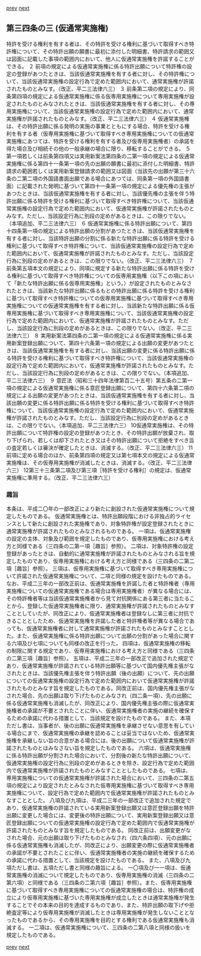 [prev](/specific/markdowns/特許法/040_Mp-Ch_2-At_34_2.md)
[next](/specific/markdowns/特許法/042_Mp-Ch_2-At_34_4.md)
## 第三四条の三 (仮通常実施権)
特許を受ける権利を有する者は、その特許を受ける権利に基づいて取得すべき特許権について、その特許出願の願書に最初に添付した明細書、特許請求の範囲又は図面に記載した事項の範囲内において、他人に仮通常実施権を許諾することができる。
２ 前項の規定による仮通常実施権に係る特許出願について特許権の設定の登録があつたときは、当該仮通常実施権を有する者に対し、その特許権について、当該仮通常実施権の設定行為で定めた範囲内において、通常実施権が許諾されたものとみなす。（改正、平二三法律六三）
３ 前条第二項の規定により、同条第四項の規定による仮通常実施権に係る仮専用実施権について専用実施権が設定されたものとみなされたときは、当該仮通常実施権を有する者に対し、その専用実施権について、当該仮通常実施権の設定行為で定めた範囲内において、通常実施権が許諾されたものとみなす。（改正、平二三法律六三）
４ 仮通常実施権は、その特許出願に係る発明の実施の事業とともにする場合、特許を受ける権利を有する者（仮専用実施権に基づいて取得すべき専用実施権についての仮通常実施権にあつては、特許を受ける権利を有する者及び仮専用実施権者）の承諾を得た場合及び相続その他の一般承継の場合に限り、移転することができる。
５ 第一項若しくは前条第四項又は実用新案法第四条の二第一項の規定による仮通常実施権に係る第四十一条第一項の先の出願の願書に最初に添付した明細書、特許請求の範囲若しくは実用新案登録請求の範囲又は図面（当該先の出願が第三十六条の二第二項の外国語書面出願である場合にあつては、同条第一項の外国語書面）に記載された発明に基づいて第四十一条第一項の規定による優先権の主張があつたときは、当該仮通常実施権を有する者に対し、当該優先権の主張を伴う特許出願に係る特許を受ける権利に基づいて取得すべき特許権について、当該仮通常実施権の設定行為で定めた範囲内において、仮通常実施権が許諾されたものとみなす。ただし、当該設定行為に別段の定めがあるときは、この限りでない。（本項追加、平二三法律六三）
６ 仮通常実施権に係る特許出願について、第四十四条第一項の規定による特許出願の分割があつたときは、当該仮通常実施権を有する者に対し、当該特許出願の分割に係る新たな特許出願に係る特許を受ける権利に基づいて取得すべき特許権について、当該仮通常実施権の設定行為で定めた範囲内において、仮通常実施権が許諾されたものとみなす。ただし、当該設定行為に別段の定めがあるときは、この限りでない。（改正、平二三法律六三）
７ 前条第五項本文の規定により、同項に規定する新たな特許出願に係る特許を受ける権利に基づいて取得すべき特許権についての仮専用実施権（以下この項において「新たな特許出願に係る仮専用実施権」という。）が設定されたものとみなされたときは、当該新たな特許出願に係るもとの特許出願に係る特許を受ける権利に基づいて取得すべき特許権についての仮専用実施権に基づいて取得すべき専用実施権についての仮通常実施権を有する者に対し、当該新たな特許出願に係る仮専用実施権に基づいて取得すべき専用実施権について、当該仮通常実施権の設定行為で定めた範囲内において、仮通常実施権が許諾されたものとみなす。ただし、当該設定行為に別段の定めがあるときは、この限りでない。（改正、平二三法律六三）
８ 実用新案法第四条の二第一項の規定による仮通常実施権に係る実用新案登録出願について、第四十六条第一項の規定による出願の変更があつたときは、当該仮通常実施権を有する者に対し、当該出願の変更に係る特許出願に係る特許を受ける権利に基づいて取得すべき特許権について、当該仮通常実施権の設定行為で定めた範囲内において、仮通常実施権が許諾されたものとみなす。ただし、当該設定行為に別段の定めがあるときは、この限りでない。（本項追加、平二三法律六三）
９ 意匠法（昭和三十四年法律第百二十五号）第五条の二第一項の規定による仮通常実施権に係る意匠登録出願について、第四十六条第二項の規定による出願の変更があつたときは、当該仮通常実施権を有する者に対し、当該出願の変更に係る特許出願に係る特許を受ける権利に基づいて取得すべき特許権について、当該仮通常実施権の設定行為で定めた範囲内において、仮通常実施権が許諾されたものとみなす。ただし、当該設定行為に別段の定めがあるときは、この限りでない。（本項追加、平二三法律六三）
10仮通常実施権は、その特許出願について特許権の設定の登録があつたとき、その特許出願が放棄され、取り下げられ、若しくは却下されたとき又はその特許出願について拒絶をすべき旨の査定若しくは審決が確定したときは、消滅する。（改正、平二三法律六三）
11前項に定める場合のほか、前条第四項の規定又は第七項本文の規定による仮通常実施権は、その仮専用実施権が消滅したときは、消滅する。（改正、平二三法律六三）
12第三十三条第二項及び第三項［特許を受ける権利］の規定は、仮通常実施権に準用する。（改正、平二三法律六三）

### 趣旨
本条は、平成二〇年の一部改正により新たに創設された仮通常実施権について規定したものである。
仮通常実施権とは、特許出願段階における非独占的ライセンスとして新たに創設された実施権であり、対象特許権が設定登録されたときに通常実施権が許諾されたものとみなされるものである。
一項は、仮通常実施権の設定の主体、対象及び範囲を規定したものであり、仮専用実施権における考え方と同様である（三四条の二第一項［趣旨］参照）。
二項は、対象特許権の設定登録があったときは、自動的に通常実施権が許諾されたものとみなされる旨を規定したものであり、仮専用実施権における考え方と同様である（三四条の二第二項［趣旨］参照）。
三項は、仮専用実施権に基づいて取得すべき専用実施権について許諾された仮通常実施権について、二項と同様の規定を設けたものである。
なお、平成二三年の一部改正前は、仮通常実施権を許諾した者と特許権者（専用実施権についての仮通常実施権である場合は専用実施権者）が異なる場合には、その特許権者等は当該仮通常実施権者から見て対抗関係にある第三者に当たることから、登録した仮通常実施権者に限り、通常実施権が許諾されたものとみなすこととしていたが、同改正により、仮通常実施権者は登録なしに第三者に対抗できることとしたため、仮通常実施権を許諾した者と特許権者等が異なる場合であっても、仮通常実施権者に対して通常実施権が許諾されたものとみなすこととした。また、仮通常実施権に係る特許出願について出願の分割があった場合に関する六項及び七項についても同様の改正を行った。
四項は、仮通常実施権の移転の制限に関する規定であり、仮専用実施権における考え方と同様である（三四条の二第三項［趣旨］参照）。
五項は、平成二三年の一部改正で追加された規定であり、仮通常実施権が許諾されている特許出願等に基づいて国内優先権主張がなされたときは、当該優先権主張を伴う特許出願（後の出願）について、先の出願についての仮通常実施権の設定行為で定めた範囲内において仮通常実施権が許諾されたものとみなす旨を規定したものである。同改正前は、国内優先権主張がなされた場合、先の出願は取り下げたものとみなされ（四二条一項）、先の出願に係る仮通常実施権も消滅したが、同改正により、国内優先権主張の際に仮通常実施権者の承諾が不要とされたことに伴い、仮通常実施権者の実施の継続を確保するための承諾に代わる措置として、当該規定を設けたものである。
また、本項ただし書は、当事者が、後の出願に仮通常実施権を承継させない意思を有している場合にまで、仮通常実施権の承継を認めることは妥当ではないため、仮通常実施権を承継しない旨の合意がある場合には、後の出願について仮通常実施権が許諾されたものとはみなさない旨を規定したものである。
六項は、仮通常実施権に係る特許出願が分割された場合において、分割後の新たな特許出願について、仮通常実施権の設定行為に別段の定めがあるときを除き、設定行為で定めた範囲内で仮通常実施権が許諾されたものとみなすこととしたものである。
七項は、専用実施権についての仮通常実施権が許諾された場合において、三四条の二第五項の規定により設定されたとみなされた仮専用実施権に基づいて取得すべき専用実施権について、設定行為で定めた範囲内で仮通常実施権が許諾されたものとみなすこととした。
八項及び九項は、平成二三年の一部改正で追加された規定であり、仮通常実施権の許諾されている実用新案登録出願又は意匠登録出願を特許出願に変更した場合には、変更後の特許出願について、実用新案登録出願又は意匠登録出願についての仮通常実施権の設定行為で定めた範囲内で仮通常実施権が許諾されたものとみなす旨を規定したものである。
同改正前は、出願変更がなされた場合、元の出願は取り下げたものとみなされ（四六条四項）、元の出願に係る仮通常実施権も消滅したが、同改正により、出願変更の際に仮通常実施権者の承諾が不要とされたことに伴い、仮通常実施権者の実施の継続を確保するための承諾に代わる措置として、当該規定を設けたものである。
また、八項及び九項ただし書は、五項ただし書と同様の趣旨による。
一〇項及び一一項は、仮通常実施権の消滅について規定したものであり、仮専用実施権の消滅（三四条の二第六項）と同様である（三四条の二第六項［趣旨］参照）。また、仮専用実施権に基づいて取得すべき専用実施権についての仮通常実施権の場合は、特許権の成立により仮専用実施権に基づいた専用実施権が成立したときは通常実施権が発生することでその本来の目的を達成するものであり、また、特許出願の取下げや拒絶査定等により仮専用実施権が消滅したときは専用実施権が発生しないこととなったものであるから、その専用実施権を目的とする権利である仮通常実施権も消滅する。
一二項は、仮通常実施権について、三四条の二第八項と同様の扱いを規定したものである。

[prev](/specific/markdowns/特許法/040_Mp-Ch_2-At_34_2.md)
[next](/specific/markdowns/特許法/042_Mp-Ch_2-At_34_4.md)
